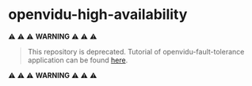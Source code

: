 # openvidu-high-availability

:warning: :warning: :warning: **WARNING** :warning: :warning: :warning:

> This repository is deprecated. Tutorial of openvidu-fault-tolerance application can be found [here](https://github.com/OpenVidu/openvidu-tutorials/tree/master/openvidu-fault-tolerance).

:warning: :warning: :warning: **WARNING** :warning: :warning: :warning:
